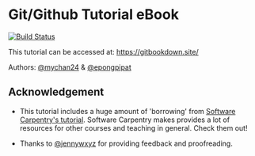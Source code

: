 # Git/Github Tutorial eBook

[![Build Status](https://travis-ci.org/mychan24/git_github_bookdown.svg?branch=master)](https://travis-ci.org/mychan24/git_github_bookdown)

This tutorial can be accessed at: https://gitbookdown.site/

Authors: [@mychan24](https://github.com/mychan24) & [@epongpipat](https://github.com/epongpipat)

## Acknowledgement

* This tutorial includes a huge amount of 'borrowing' from [Software Carpentry's tutorial](https://swcarpentry.github.io/git-novice/). Software Carpentry makes provides a lot of resources for other courses and teaching in general. Check them out!

* Thanks to [@jennywxyz](https://github.com/jennywxyz) for providing feedback and proofreading.
